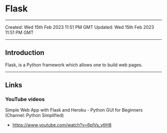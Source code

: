 # Flask

-----

Created: Wed 15th Feb 2023 11:51 PM GMT
Updated: Wed 15th Feb 2023 11:51 PM GMT

-----

## Introduction

Flask, is a Python framework which allows one to build web pages.

-----

## Links

### YouTube videos

Simple Web App with Flask and Heroku - Python GUI for Beginners (Channel: Python Simplified)  
- https://www.youtube.com/watch?v=6plVs_ytIH8  

